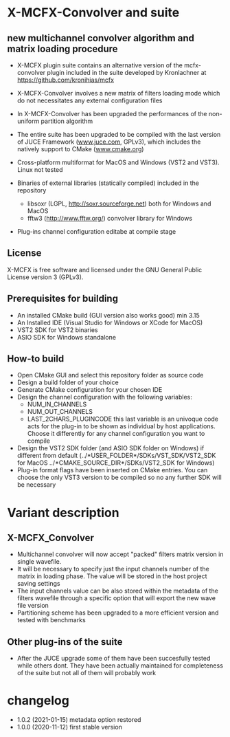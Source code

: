 X-MCFX-Convolver and suite
==============
new multichannel convolver algorithm and matrix loading procedure
------------------------------------

- X-MCFX plugin suite contains an alternative version of the mcfx-convolver plugin included in the suite developed by Kronlachner at https://github.com/kronihias/mcfx

- X-MCFX-Convolver involves a new matrix of filters loading mode which do not necessitates any external configuration files

- In X-MCFX-Convolver has been upgraded the performances of the non-uniform partition algorithm

- The entire suite has been upgraded to be compiled with the last version of JUCE Framework (www.juce.com, GPLv3), which includes the natively support to CMake (www.cmake.org)

- Cross-platform multiformat for MacOS and Windows (VST2 and VST3). Linux not tested

- Binaries of external libraries (statically compiled) included in the repository
    + libsoxr (LGPL, http://soxr.sourceforge.net) both for Windows and MacOS
    + fftw3 (http://www.fftw.org/) convolver library for Windows
    
- Plug-ins channel configuration editabe at compile stage

License
--------------

X-MCFX is free software and licensed under the GNU General Public License version 3 (GPLv3).

Prerequisites for building
--------------

- An installed CMake build (GUI version also works good) min 3.15
- An Installed IDE (Visual Studio for Windows or XCode for MacOS)
- VST2 SDK for VST2 binaries
- ASIO SDK for Windows standalone

How-to build
--------------

- Open CMake GUI and select this repository folder as source code
- Design a build folder of your choice
- Generate CMake configuration for your chosen IDE
- Design the channel configuration with the following variables:
    + NUM_IN_CHANNELS
    + NUM_OUT_CHANNELS
    + LAST_2CHARS_PLUGINCODE
this last variable is an univoque code acts for the plug-in to be shown as individual by host applications. Choose it differently for any channel configuration you want to compile
- Design the VST2 SDK folder (and ASIO SDK folder on Windows) if different from default (../\*USER_FOLDER\*/SDKs/VST_SDK/VST2_SDK for MacOS
 ../\*CMAKE_SOURCE_DIR\*/SDKs/VST2_SDK for Windows)
- Plug-in format flags have been inserted on CMake entries. You can choose the only VST3 version to be compiled so no any further SDK will be necessary

Variant description
==============

X-MCFX_Convolver
--------------
+ Multichannel convolver will now accept "packed" filters matrix version in single wavefile.
+ It will be necessary to specify just the input channels number of the matrix in loading phase. The value will be stored in the host project saving settings
+ The input channels value can be also stored within the metadata of the filters wavefile through a specific option that will export the new wave file version
+ Partitioning scheme has been upgraded to a more efficient version and tested with benchmarks

Other plug-ins of the suite
-----------------------------
+ After the JUCE upgrade some of them have been succesfully tested while others dont. They have been actually maintained for completeness of the suite but not all of them will probably work


changelog
==============

- 1.0.2 (2021-01-15) metadata option restored
- 1.0.0 (2020-11-12) first stable version
